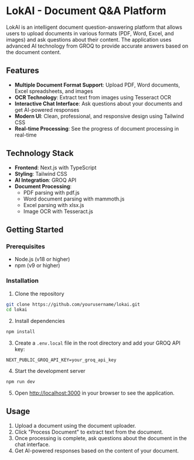 # LokAI - Document Q&A Platform

LokAI is an intelligent document question-answering platform that allows users to upload documents in various formats (PDF, Word, Excel, and images) and ask questions about their content. The application uses advanced AI technology from GROQ to provide accurate answers based on the document content.

## Features

- **Multiple Document Format Support**: Upload PDF, Word documents, Excel spreadsheets, and images
- **OCR Technology**: Extract text from images using Tesseract OCR
- **Interactive Chat Interface**: Ask questions about your documents and get AI-powered responses
- **Modern UI**: Clean, professional, and responsive design using Tailwind CSS
- **Real-time Processing**: See the progress of document processing in real-time

## Technology Stack

- **Frontend**: Next.js with TypeScript
- **Styling**: Tailwind CSS
- **AI Integration**: GROQ API
- **Document Processing**:
  - PDF parsing with pdf.js
  - Word document parsing with mammoth.js
  - Excel parsing with xlsx.js
  - Image OCR with Tesseract.js

## Getting Started

### Prerequisites

- Node.js (v18 or higher)
- npm (v9 or higher)

### Installation

1. Clone the repository

```bash
git clone https://github.com/yourusername/lokai.git
cd lokai
```

2. Install dependencies

```bash
npm install
```

3. Create a `.env.local` file in the root directory and add your GROQ API key:

```
NEXT_PUBLIC_GROQ_API_KEY=your_groq_api_key
```

4. Start the development server

```bash
npm run dev
```

5. Open [http://localhost:3000](http://localhost:3000) in your browser to see the application.

## Usage

1. Upload a document using the document uploader.
2. Click "Process Document" to extract text from the document.
3. Once processing is complete, ask questions about the document in the chat interface.
4. Get AI-powered responses based on the content of your document.
